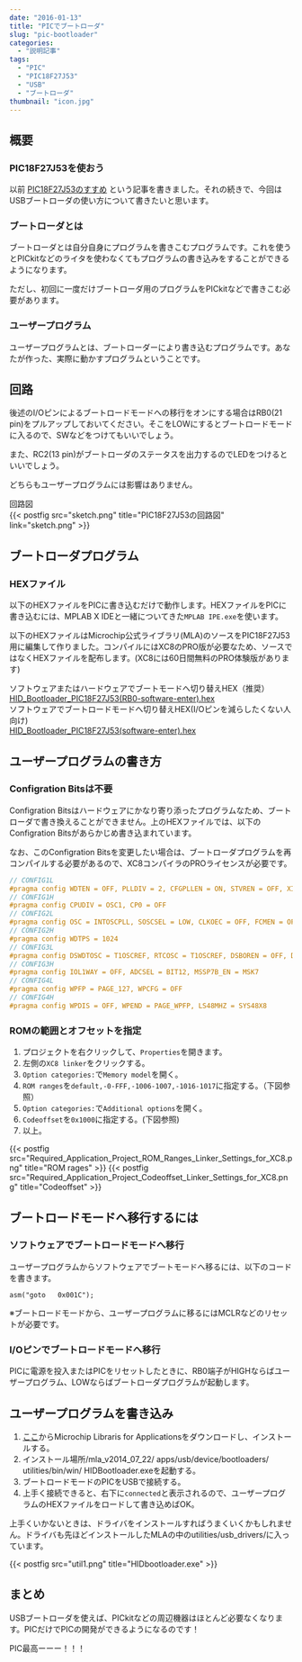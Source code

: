 ```yaml
---
date: "2016-01-13"
title: "PICでブートローダ"
slug: "pic-bootloader"
categories:
  - "説明記事"
tags:
  - "PIC"
  - "PIC18F27J53"
  - "USB"
  - "ブートローダ"
thumbnail: "icon.jpg"
---
```


## 概要

### PIC18F27J53を使おう

以前 [PIC18F27J53のすすめ](/posts/2016-01-08-pic18f27j53/) という記事を書きました。それの続きで、今回はUSBブートローダの使い方について書きたいと思います。

### ブートローダとは

ブートローダとは自分自身にプログラムを書きこむプログラムです。これを使うとPICkitなどのライタを使わなくてもプログラムの書き込みをすることができるようになります。

ただし、初回に一度だけブートローダ用のプログラムをPICkitなどで書きこむ必要があります。

### ユーザープログラム

ユーザープログラムとは、ブートローダーにより書き込むプログラムです。あなたが作った、実際に動かすプログラムということです。

<!--more-->

## 回路

後述のI/Oピンによるブートロードモードへの移行をオンにする場合はRB0(21 pin)をプルアップしておいてください。そこをLOWにするとブートロードモードに入るので、SWなどをつけてもいいでしょう。

また、RC2(13 pin)がブートローダのステータスを出力するのでLEDをつけるといいでしょう。

どちらもユーザープログラムには影響はありません。

回路図  
{{< postfig src="sketch.png" title="PIC18F27J53の回路図" link="sketch.png" >}}

## ブートローダプログラム

### HEXファイル

以下のHEXファイルをPICに書き込むだけで動作します。HEXファイルをPICに書き込むには、MPLAB X IDEと一緒についてきた`MPLAB IPE.exe`を使います。

以下のHEXファイルはMicrochip公式ライブラリ(MLA)のソースをPIC18F27J53用に編集して作りました。コンパイルにはXC8のPRO版が必要なため、ソースではなくHEXファイルを配布します。(XC8には60日間無料のPRO体験版があります)

ソフトウェアまたはハードウェアでブートモードへ切り替えHEX（推奨）  
[HID\_Bootloader\_PIC18F27J53(RB0-software-enter).hex](HID_Bootloader_PIC18F27J53(RB0-software-enter).hex)  
ソフトウェアでブートロードモードへ切り替えHEX(I/Oピンを減らしたくない人向け)  
[HID\_Bootloader\_PIC18F27J53(software-enter).hex](HID_Bootloader_PIC18F27J53(software-enter).hex)  

## ユーザープログラムの書き方

### Configration Bitsは不要

Configration Bitsはハードウェアにかなり寄り添ったプログラムなため、ブートローダで書き換えることができません。上のHEXファイルでは、以下のConfigration Bitsがあらかじめ書き込まれています。

なお、このConfigration Bitsを変更したい場合は、ブートローダプログラムを再コンパイルする必要があるので、XC8コンパイラのPROライセンスが必要です。

~~~c
// CONFIG1L
#pragma config WDTEN = OFF, PLLDIV = 2, CFGPLLEN = ON, STVREN = OFF, XINST = OFF
// CONFIG1H
#pragma config CPUDIV = OSC1, CP0 = OFF
// CONFIG2L
#pragma config OSC = INTOSCPLL, SOSCSEL = LOW, CLKOEC = OFF, FCMEN = OFF, IESO = OFF
// CONFIG2H
#pragma config WDTPS = 1024
// CONFIG3L
#pragma config DSWDTOSC = T1OSCREF, RTCOSC = T1OSCREF, DSBOREN = OFF, DSWDTEN = OFF, DSWDTPS = G2
// CONFIG3H
#pragma config IOL1WAY = OFF, ADCSEL = BIT12, MSSP7B_EN = MSK7
// CONFIG4L
#pragma config WPFP = PAGE_127, WPCFG = OFF
// CONFIG4H
#pragma config WPDIS = OFF, WPEND = PAGE_WPFP, LS48MHZ = SYS48X8
~~~

### ROMの範囲とオフセットを指定

  1. プロジェクトを右クリックして、`Properties`を開きます。
  1. 左側の`XC8 linker`をクリックする。
  1. `Option categories:`で`Memory model`を開く。
  1. `ROM ranges`を`default,-0-FFF,-1006-1007,-1016-1017`に指定する。（下図参照）
  1. `Option categories:`で`Additional options`を開く。
  1. `Codeoffset`を`0x1000`に指定する。(下図参照)
  1. 以上。

{{< postfig src="Required_Application_Project_ROM_Ranges_Linker_Settings_for_XC8.png" title="ROM rages" >}}
{{< postfig src="Required_Application_Project_Codeoffset_Linker_Settings_for_XC8.png" title="Codeoffset" >}}

## ブートロードモードへ移行するには

### ソフトウェアでブートロードモードへ移行

ユーザープログラムからソフトウェアでブートモードへ移るには、以下のコードを書きます。

    asm("goto   0x001C");

※ブートロードモードから、ユーザープログラムに移るにはMCLRなどのリセットが必要です。

### I/Oピンでブートロードモードへ移行

PICに電源を投入またはPICをリセットしたときに、RB0端子がHIGHならばユーザープログラム、LOWならばブートローダプログラムが起動します。


## ユーザープログラムを書き込み

  1. [ここ](http://www.microchip.com/pagehandler/en-us/devtools/mla/home.html)からMicrochip Libraris for Applicationsをダウンロードし、インストールする。
  1. インストール場所/mla\_v2014\_07\_22/ apps/usb/device/bootloaders/ utilities/bin/win/ HIDBootloader.exeを起動する。
  1. ブートロードモードのPICをUSBで接続する。
  1. 上手く接続できると、右下に`connected`と表示されるので、ユーザープログラムのHEXファイルをロードして書き込めばOK。

上手くいかないときは、ドライバをインストールすればうまくいくかもしれません。ドライバも先ほどインストールしたMLAの中のutilities/usb\_drivers/に入っています。

{{< postfig src="util1.png" title="HIDbootloader.exe" >}}

## まとめ

USBブートローダを使えば、PICkitなどの周辺機器はほとんど必要なくなります。PICだけでPICの開発ができるようになるのです！

PIC最高ーーー！！！

